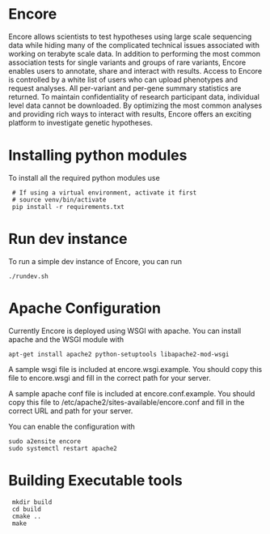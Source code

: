 # Encore 

Encore allows scientists to test hypotheses using large scale sequencing data
while hiding many of the complicated technical issues associated with working
on terabyte scale data.  In addition to performing the most common association
tests for single variants and groups of rare variants, Encore enables users to
annotate, share and interact with results.  Access to Encore is controlled by a
white list of users who can upload phenotypes and request analyses.  All
per-variant and per-gene summary statistics are returned.  To maintain
confidentiality of research participant data, individual level data cannot be
downloaded.  By optimizing the most common analyses and providing rich ways to
interact with results, Encore offers an exciting platform to investigate
genetic hypotheses.

# Installing python modules

To install all the required python modules use

     # If using a virtual environment, activate it first
	 # source venv/bin/activate
     pip install -r requirements.txt

# Run dev instance

To run a simple dev instance of Encore, you can run

    ./rundev.sh

# Apache Configuration

Currently Encore is deployed using WSGI with apache. You can 
install apache and the WSGI module with

    apt-get install apache2 python-setuptools libapache2-mod-wsgi

A sample wsgi file is included at encore.wsgi.example. You should
copy this file to encore.wsgi and fill in the correct path
for your server.

A sample apache conf file is included at encore.conf.example. You should
copy this file to /etc/apache2/sites-available/encore.conf and
fill in the correct URL and path for your server.

You can enable the configuration with

    sudo a2ensite encore
    sudo systemctl restart apache2


# Building Executable tools

     mkdir build
	 cd build
	 cmake ..
	 make
